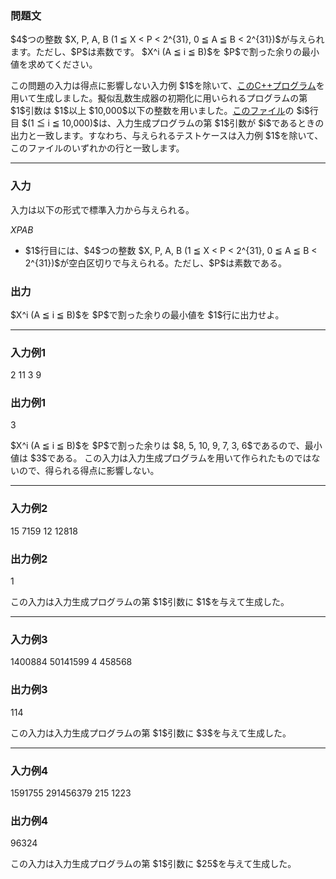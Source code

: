 
<div>

<div>

<div>

<section>

### **問題文**

<p>
$4$つの整数 $X, P, A, B (1 ≦ X < P < 2^{31}, 0 ≦ A ≦ B < 2^{31})$が与えられます。ただし、$P$は素数です。
$X^i (A ≦ i ≦ B)$を $P$で割った余りの最小値を求めてください。
</p>

<p>
この問題の入力は得点に影響しない入力例 $1$を除いて、<a href="https://atcoder.jp/contests/arc042/tasks/arc042_d/img/arc/042/adafrrg/generator.cpp">このC++プログラム</a>を用いて生成しました。擬似乱数生成器の初期化に用いられるプログラムの第 $1$引数は $1$以上 $10,000$以下の整数を用いました。<a href="https://atcoder.jp/contests/arc042/tasks/arc042_d/img/arc/042/adafrrg/input.txt">このファイル</a>の $i$行目 $(1 ≦ i ≦ 10,000)$は、入力生成プログラムの第 $1$引数が $i$であるときの出力と一致します。すなわち、与えられるテストケースは入力例 $1$を除いて、このファイルのいずれかの行と一致します。
</p>

</section>

</div>

---

<div>

<div>

<section>

### **入力**

<p>
入力は以下の形式で標準入力から与えられる。
</p>

<div>

$X$$P$$A$$B$
</div>

<ul>

<li>
$1$行目には、$4$つの整数 $X, P, A, B (1 ≦ X < P < 2^{31}, 0 ≦ A ≦ B < 2^{31})$が空白区切りで与えられる。ただし、$P$は素数である。
</li>

</ul>

</section>

</div>

<div>

<section>

### **出力**

<p>
$X^i (A ≦ i ≦ B)$を $P$で割った余りの最小値を $1$行に出力せよ。
</p>

</section>

</div>

</div>

---

<div>

<section>

### **入力例1**

<div>

2 11 3 9

</div>

</section>

</div>

<div>

<section>

### **出力例1**

<div>

3

</div>

<p>
$X^i (A ≦ i ≦ B)$を $P$で割った余りは $8, 5, 10, 9, 7, 3, 6$であるので、最小値は $3$である。
この入力は入力生成プログラムを用いて作られたものではないので、得られる得点に影響しない。
</p>

</section>

</div>

---

<div>

<section>

### **入力例2**

<div>

15 7159 12 12818

</div>

</section>

</div>

<div>

<section>

### **出力例2**

<div>

1

</div>

<p>
この入力は入力生成プログラムの第 $1$引数に $1$を与えて生成した。
</p>

</section>

</div>

---

<div>

<section>

### **入力例3**

<div>

1400884 50141599 4 458568

</div>

</section>

</div>

<div>

<section>

### **出力例3**

<div>

114

</div>

<p>
この入力は入力生成プログラムの第 $1$引数に $3$を与えて生成した。
</p>

</section>

</div>

---

<div>

<section>

### **入力例4**

<div>

1591755 291456379 215 1223

</div>

</section>

</div>

<div>

<section>

### **出力例4**

<div>

96324

</div>

<p>
この入力は入力生成プログラムの第 $1$引数に $25$を与えて生成した。
</p>

</section>

</div>

</div>

</div>
